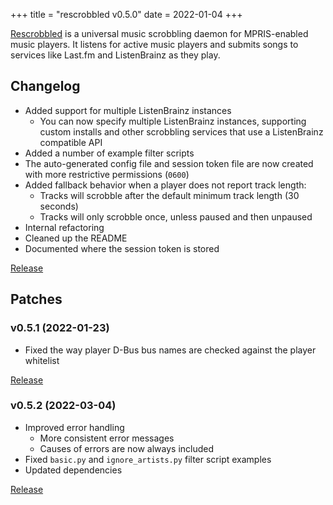 +++
title = "rescrobbled v0.5.0"
date = 2022-01-04
+++

[Rescrobbled](https://github.com/InputUsername/rescrobbled) is a universal music scrobbling daemon
for MPRIS-enabled music players. It listens for active music players and submits songs to services
like Last.fm and ListenBrainz as they play.

## Changelog

- Added support for multiple ListenBrainz instances
  - You can now specify multiple ListenBrainz instances, supporting custom installs
    and other scrobbling services that use a ListenBrainz compatible API
- Added a number of example filter scripts
- The auto-generated config file and session token file are now created with
  more restrictive permissions (`0600`)
- Added fallback behavior when a player does not report track length:
  - Tracks will scrobble after the default minimum track length (30 seconds)
  - Tracks will only scrobble once, unless paused and then unpaused
- Internal refactoring
- Cleaned up the README
- Documented where the session token is stored

[Release](https://github.com/InputUsername/rescrobbled/releases/tag/v0.5.0)

## Patches

### v0.5.1 (2022-01-23)

- Fixed the way player D-Bus bus names are checked against the player whitelist

[Release](https://github.com/InputUsername/rescrobbled/releases/tag/v0.5.1)

### v0.5.2 (2022-03-04)

- Improved error handling
  - More consistent error messages
  - Causes of errors are now always included
- Fixed `basic.py` and `ignore_artists.py` filter script examples
- Updated dependencies

[Release](https://github.com/InputUsername/rescrobbled/releases/tag/v0.5.2)
